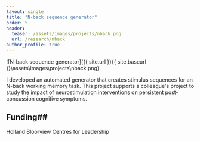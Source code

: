 ```yaml
---
layout: single
title: "N-back sequence generator"
order: 5
header:
  teaser: /assets/images/projects/nback.png
  url: /research/nback
author_profile: true
---
```


![N-back sequence generator]({{ site.url }}{{ site.baseurl }}\assets\images\projects\nback.png)

I developed an automated generator that creates stimulus sequences for an N-back working memory task. This project supports a colleague's project to study the impact of neurostimulation interventions on persistent post-concussion cognitive symptoms.

## Funding##
Holland Bloorview Centres for Leadership
